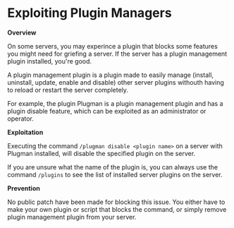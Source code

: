 # Exploiting Plugin Managers

**Overview**

On some servers, you may experince a plugin that blocks some features you might need for griefing a server. If the server has a plugin management plugin installed, you're good.

A plugin management plugin is a plugin made to easily manage (install, uninstall, update, enable and disable) other server plugins withouth having to reload or restart the server completely.

For example, the plugin Plugman is a plugin management plugin and has a plugin disable feature, which can be exploited as an administrator or operator.

**Exploitation**

Executing the command `/plugman disable <plugin name>` on a server with Plugman installed, will disable the specified plugin on the server.

If you are unsure what the name of the plugin is, you can always use the command `/plugins` to see the list of installed server plugins on the server.

**Prevention**

No public patch have been made for blocking this issue. You either have to make your own plugin or script that blocks the command, or simply remove plugin management plugin from your server.